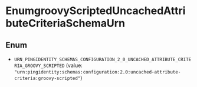 

# EnumgroovyScriptedUncachedAttributeCriteriaSchemaUrn

## Enum


* `URN_PINGIDENTITY_SCHEMAS_CONFIGURATION_2_0_UNCACHED_ATTRIBUTE_CRITERIA_GROOVY_SCRIPTED` (value: `"urn:pingidentity:schemas:configuration:2.0:uncached-attribute-criteria:groovy-scripted"`)



